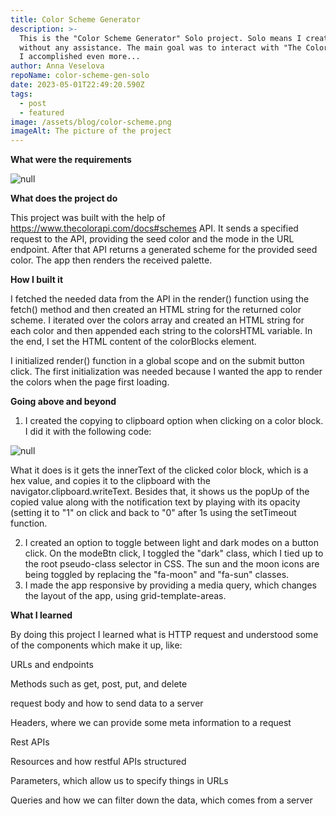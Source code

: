 ```yaml
---
title: Color Scheme Generator
description: >-
  This is the "Color Scheme Generator" Solo project. Solo means I created it
  without any assistance. The main goal was to interact with "The Color API" but
  I accomplished even more...
author: Anna Veselova
repoName: color-scheme-gen-solo
date: 2023-05-01T22:49:20.590Z
tags:
  - post
  - featured
image: /assets/blog/color-scheme.png
imageAlt: The picture of the project
---
```

**What were the requirements**

![null](/assets/blog/color-scheme-requirments.png)

**What does the project do**

This project was built with the help of <https://www.thecolorapi.com/docs#schemes> API. It sends a specified request to the API, providing the seed color and the mode in the URL endpoint. After that API returns a generated scheme for the provided seed color. The app then renders the received palette.

**How I built it**

I fetched the needed data from the API in the render() function using the fetch() method and then created an HTML string for the returned color scheme. I iterated over the colors array and created an HTML string for each color and then appended each string to the colorsHTML variable. In the end, I set the HTML content of the colorBlocks element.

I initialized render() function in a global scope and on the submit button click. The first initialization was needed because I wanted the app to render the colors when the page first loading.

**Going above and beyond**

1. I created the copying to clipboard option when clicking on a color block. I did it with the following code:

![null](/assets/blog/clipboard-color-scheme.png)

What it does is it gets the innerText of the clicked color block, which is a hex value, and copies it to the clipboard with the navigator.clipboard.writeText. Besides that, it shows us the popUp of the copied value along with the notification text by playing with its opacity (setting it to "1" on click and back to "0" after 1s using the setTimeout function.

2. I created an option to toggle between light and dark modes on a button click. On the modeBtn click, I toggled the "dark" class, which I tied up to the root pseudo-class selector in CSS. The sun and the moon icons are being toggled by replacing the "fa-moon" and "fa-sun" classes.
3. I made the app responsive by providing a media query, which changes the layout of the app, using grid-template-areas.

**What I learned**

By doing this project I learned what is HTTP request and understood some of the components which make it up, like:

URLs and endpoints

Methods such as get, post, put, and delete

request body and how to send data to a server

Headers, where we can provide some meta information to a request

Rest APIs

Resources and how restful APIs structured

Parameters, which allow us to specify things in URLs

Queries and how we can filter down the data, which comes from a server
